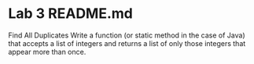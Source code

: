 # Lab 3 README.md

Find All Duplicates
Write a function (or static method in the case of Java) that accepts a list of integers and returns a list of only those integers that appear more than once.

